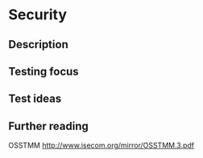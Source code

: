 # Security
## Description
## Testing focus
## Test ideas
## Further reading
OSSTMM http://www.isecom.org/mirror/OSSTMM.3.pdf
